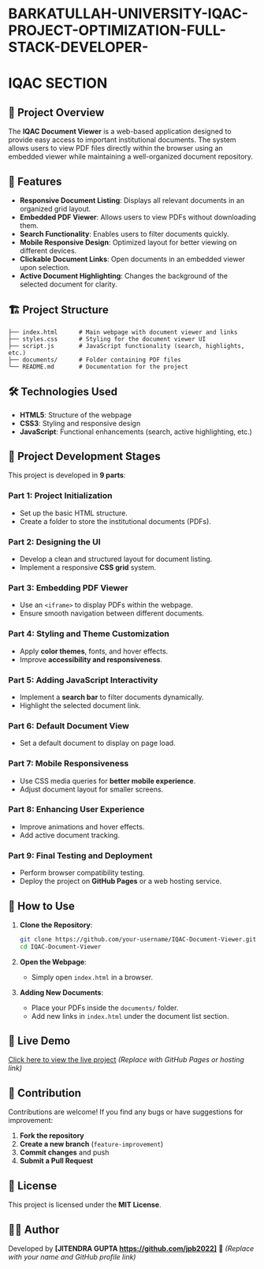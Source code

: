 # BARKATULLAH-UNIVERSITY-IQAC-PROJECT-OPTIMIZATION-FULL-STACK-DEVELOPER-

# IQAC SECTION

## 📌 Project Overview
The **IQAC Document Viewer** is a web-based application designed to provide easy access to important institutional documents. The system allows users to view PDF files directly within the browser using an embedded viewer while maintaining a well-organized document repository.

## 🚀 Features
- **Responsive Document Listing**: Displays all relevant documents in an organized grid layout.
- **Embedded PDF Viewer**: Allows users to view PDFs without downloading them.
- **Search Functionality**: Enables users to filter documents quickly.
- **Mobile Responsive Design**: Optimized layout for better viewing on different devices.
- **Clickable Document Links**: Open documents in an embedded viewer upon selection.
- **Active Document Highlighting**: Changes the background of the selected document for clarity.

## 🏗️ Project Structure
```plaintext
├── index.html      # Main webpage with document viewer and links
├── styles.css      # Styling for the document viewer UI
├── script.js       # JavaScript functionality (search, highlights, etc.)
├── documents/      # Folder containing PDF files
└── README.md       # Documentation for the project
```

## 🛠️ Technologies Used
- **HTML5**: Structure of the webpage
- **CSS3**: Styling and responsive design
- **JavaScript**: Functional enhancements (search, active highlighting, etc.)

## 📖 Project Development Stages
This project is developed in **9 parts**:

### **Part 1: Project Initialization**
- Set up the basic HTML structure.
- Create a folder to store the institutional documents (PDFs).

### **Part 2: Designing the UI**
- Develop a clean and structured layout for document listing.
- Implement a responsive **CSS grid** system.

### **Part 3: Embedding PDF Viewer**
- Use an `<iframe>` to display PDFs within the webpage.
- Ensure smooth navigation between different documents.

### **Part 4: Styling and Theme Customization**
- Apply **color themes**, fonts, and hover effects.
- Improve **accessibility and responsiveness**.

### **Part 5: Adding JavaScript Interactivity**
- Implement a **search bar** to filter documents dynamically.
- Highlight the selected document link.

### **Part 6: Default Document View**
- Set a default document to display on page load.

### **Part 7: Mobile Responsiveness**
- Use CSS media queries for **better mobile experience**.
- Adjust document layout for smaller screens.

### **Part 8: Enhancing User Experience**
- Improve animations and hover effects.
- Add active document tracking.

### **Part 9: Final Testing and Deployment**
- Perform browser compatibility testing.
- Deploy the project on **GitHub Pages** or a web hosting service.

## 📂 How to Use
1. **Clone the Repository**:
   ```bash
   git clone https://github.com/your-username/IQAC-Document-Viewer.git
   cd IQAC-Document-Viewer
   ```

2. **Open the Webpage**:
   - Simply open `index.html` in a browser.

3. **Adding New Documents**:
   - Place your PDFs inside the `documents/` folder.
   - Add new links in `index.html` under the document list section.

## 🚀 Live Demo
[Click here to view the live project](#) *(Replace with GitHub Pages or hosting link)*

## 🤝 Contribution
Contributions are welcome! If you find any bugs or have suggestions for improvement:
1. **Fork the repository**
2. **Create a new branch** (`feature-improvement`)
3. **Commit changes** and push
4. **Submit a Pull Request**

## 📜 License
This project is licensed under the **MIT License**.

## 👨‍💻 Author
Developed by **[JITENDRA GUPTA https://github.com/jpb2022]** 🚀 *(Replace with your name and GitHub profile link)*

